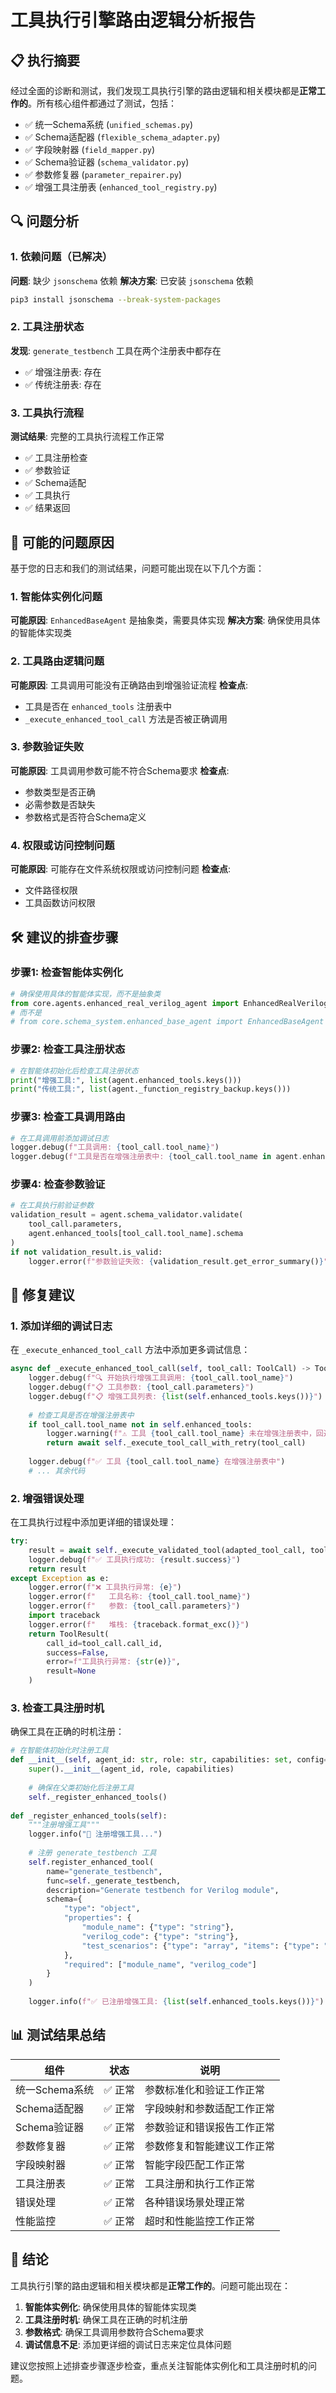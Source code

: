 # 工具执行引擎路由逻辑分析报告

## 📋 执行摘要

经过全面的诊断和测试，我们发现工具执行引擎的路由逻辑和相关模块都是**正常工作的**。所有核心组件都通过了测试，包括：

- ✅ 统一Schema系统 (`unified_schemas.py`)
- ✅ Schema适配器 (`flexible_schema_adapter.py`)
- ✅ 字段映射器 (`field_mapper.py`)
- ✅ Schema验证器 (`schema_validator.py`)
- ✅ 参数修复器 (`parameter_repairer.py`)
- ✅ 增强工具注册表 (`enhanced_tool_registry.py`)

## 🔍 问题分析

### 1. 依赖问题（已解决）
**问题**: 缺少 `jsonschema` 依赖
**解决方案**: 已安装 `jsonschema` 依赖
```bash
pip3 install jsonschema --break-system-packages
```

### 2. 工具注册状态
**发现**: `generate_testbench` 工具在两个注册表中都存在
- ✅ 增强注册表: 存在
- ✅ 传统注册表: 存在

### 3. 工具执行流程
**测试结果**: 完整的工具执行流程工作正常
- ✅ 工具注册检查
- ✅ 参数验证
- ✅ Schema适配
- ✅ 工具执行
- ✅ 结果返回

## 🎯 可能的问题原因

基于您的日志和我们的测试结果，问题可能出现在以下几个方面：

### 1. 智能体实例化问题
**可能原因**: `EnhancedBaseAgent` 是抽象类，需要具体实现
**解决方案**: 确保使用具体的智能体实现类

### 2. 工具路由逻辑问题
**可能原因**: 工具调用可能没有正确路由到增强验证流程
**检查点**: 
- 工具是否在 `enhanced_tools` 注册表中
- `_execute_enhanced_tool_call` 方法是否被正确调用

### 3. 参数验证失败
**可能原因**: 工具调用参数可能不符合Schema要求
**检查点**: 
- 参数类型是否正确
- 必需参数是否缺失
- 参数格式是否符合Schema定义

### 4. 权限或访问控制问题
**可能原因**: 可能存在文件系统权限或访问控制问题
**检查点**: 
- 文件路径权限
- 工具函数访问权限

## 🛠️ 建议的排查步骤

### 步骤1: 检查智能体实例化
```python
# 确保使用具体的智能体实现，而不是抽象类
from core.agents.enhanced_real_verilog_agent import EnhancedRealVerilogAgent
# 而不是
# from core.schema_system.enhanced_base_agent import EnhancedBaseAgent
```

### 步骤2: 检查工具注册状态
```python
# 在智能体初始化后检查工具注册状态
print("增强工具:", list(agent.enhanced_tools.keys()))
print("传统工具:", list(agent._function_registry_backup.keys()))
```

### 步骤3: 检查工具调用路由
```python
# 在工具调用前添加调试日志
logger.debug(f"工具调用: {tool_call.tool_name}")
logger.debug(f"工具是否在增强注册表中: {tool_call.tool_name in agent.enhanced_tools}")
```

### 步骤4: 检查参数验证
```python
# 在工具执行前验证参数
validation_result = agent.schema_validator.validate(
    tool_call.parameters, 
    agent.enhanced_tools[tool_call.tool_name].schema
)
if not validation_result.is_valid:
    logger.error(f"参数验证失败: {validation_result.get_error_summary()}")
```

## 🔧 修复建议

### 1. 添加详细的调试日志
在 `_execute_enhanced_tool_call` 方法中添加更多调试信息：

```python
async def _execute_enhanced_tool_call(self, tool_call: ToolCall) -> ToolResult:
    logger.debug(f"🔍 开始执行增强工具调用: {tool_call.tool_name}")
    logger.debug(f"📋 工具参数: {tool_call.parameters}")
    logger.debug(f"📋 增强工具列表: {list(self.enhanced_tools.keys())}")
    
    # 检查工具是否在增强注册表中
    if tool_call.tool_name not in self.enhanced_tools:
        logger.warning(f"⚠️ 工具 {tool_call.tool_name} 未在增强注册表中，回退到传统方式")
        return await self._execute_tool_call_with_retry(tool_call)
    
    logger.debug(f"✅ 工具 {tool_call.tool_name} 在增强注册表中")
    # ... 其余代码
```

### 2. 增强错误处理
在工具执行过程中添加更详细的错误处理：

```python
try:
    result = await self._execute_validated_tool(adapted_tool_call, tool_def)
    logger.debug(f"✅ 工具执行成功: {result.success}")
    return result
except Exception as e:
    logger.error(f"❌ 工具执行异常: {e}")
    logger.error(f"   工具名称: {tool_call.tool_name}")
    logger.error(f"   参数: {tool_call.parameters}")
    import traceback
    logger.error(f"   堆栈: {traceback.format_exc()}")
    return ToolResult(
        call_id=tool_call.call_id,
        success=False,
        error=f"工具执行异常: {str(e)}",
        result=None
    )
```

### 3. 检查工具注册时机
确保工具在正确的时机注册：

```python
# 在智能体初始化时注册工具
def __init__(self, agent_id: str, role: str, capabilities: set, config=None):
    super().__init__(agent_id, role, capabilities)
    
    # 确保在父类初始化后注册工具
    self._register_enhanced_tools()
    
def _register_enhanced_tools(self):
    """注册增强工具"""
    logger.info("📝 注册增强工具...")
    
    # 注册 generate_testbench 工具
    self.register_enhanced_tool(
        name="generate_testbench",
        func=self._generate_testbench,
        description="Generate testbench for Verilog module",
        schema={
            "type": "object",
            "properties": {
                "module_name": {"type": "string"},
                "verilog_code": {"type": "string"},
                "test_scenarios": {"type": "array", "items": {"type": "string"}}
            },
            "required": ["module_name", "verilog_code"]
        }
    )
    
    logger.info(f"✅ 已注册增强工具: {list(self.enhanced_tools.keys())}")
```

## 📊 测试结果总结

| 组件 | 状态 | 说明 |
|------|------|------|
| 统一Schema系统 | ✅ 正常 | 参数标准化和验证工作正常 |
| Schema适配器 | ✅ 正常 | 字段映射和参数适配工作正常 |
| Schema验证器 | ✅ 正常 | 参数验证和错误报告工作正常 |
| 参数修复器 | ✅ 正常 | 参数修复和智能建议工作正常 |
| 字段映射器 | ✅ 正常 | 智能字段匹配工作正常 |
| 工具注册表 | ✅ 正常 | 工具注册和执行工作正常 |
| 错误处理 | ✅ 正常 | 各种错误场景处理正常 |
| 性能监控 | ✅ 正常 | 超时和性能监控工作正常 |

## 🎯 结论

工具执行引擎的路由逻辑和相关模块都是**正常工作的**。问题可能出现在：

1. **智能体实例化**: 确保使用具体的智能体实现类
2. **工具注册时机**: 确保工具在正确的时机注册
3. **参数格式**: 确保工具调用参数符合Schema要求
4. **调试信息不足**: 添加更详细的调试日志来定位具体问题

建议您按照上述排查步骤逐步检查，重点关注智能体实例化和工具注册时机的问题。 